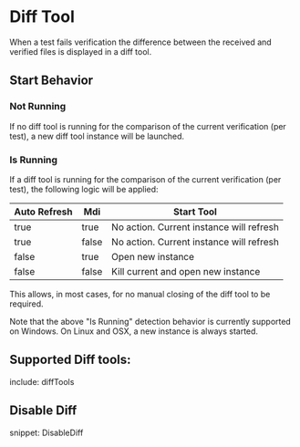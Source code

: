 # Diff Tool

When a test fails verification the difference between the received and verified files is displayed in a diff tool.


## Start Behavior


### Not Running

If no diff tool is running for the comparison of the current verification (per test), a new diff tool instance will be launched.


### Is Running

If a diff tool is running for the comparison of the current verification (per test), the following logic will be applied:

| Auto Refresh | Mdi   | Start Tool                               |
|--------------|-------|------------------------------------------|
| true         | true  | No action. Current instance will refresh |
| true         | false | No action. Current instance will refresh |
| false        | true  | Open new instance                        |
| false        | false | Kill current and open new instance       |

This allows, in most cases, for no manual closing of the diff tool to be required.

Note that the above "Is Running" detection behavior is currently supported on Windows. On Linux and OSX, a new instance is always started.


## Supported Diff tools:

include: diffTools


## Disable Diff

snippet: DisableDiff